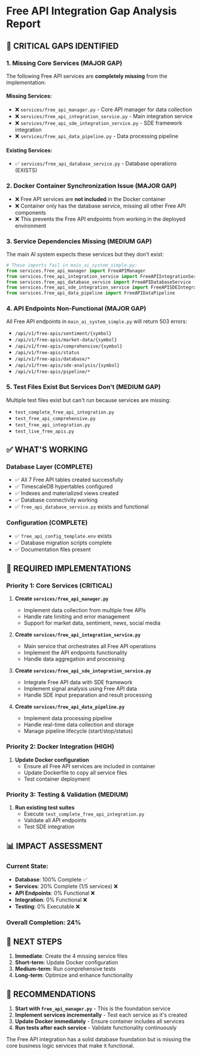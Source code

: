 # Free API Integration Gap Analysis Report

## 🚨 **CRITICAL GAPS IDENTIFIED**

### **1. Missing Core Services (MAJOR GAP)**
The following Free API services are **completely missing** from the implementation:

#### **Missing Services:**
- ❌ `services/free_api_manager.py` - Core API manager for data collection
- ❌ `services/free_api_integration_service.py` - Main integration service  
- ❌ `services/free_api_sde_integration_service.py` - SDE framework integration
- ❌ `services/free_api_data_pipeline.py` - Data processing pipeline

#### **Existing Services:**
- ✅ `services/free_api_database_service.py` - Database operations (EXISTS)

### **2. Docker Container Synchronization Issue (MAJOR GAP)**
- ❌ Free API services are **not included** in the Docker container
- ❌ Container only has the database service, missing all other Free API components
- ❌ This prevents the Free API endpoints from working in the deployed environment

### **3. Service Dependencies Missing (MEDIUM GAP)**
The main AI system expects these services but they don't exist:
```python
# These imports fail in main_ai_system_simple.py:
from services.free_api_manager import FreeAPIManager
from services.free_api_integration_service import FreeAPIIntegrationService
from services.free_api_database_service import FreeAPIDatabaseService
from services.free_api_sde_integration_service import FreeAPISDEIntegrationService
from services.free_api_data_pipeline import FreeAPIDataPipeline
```

### **4. API Endpoints Non-Functional (MAJOR GAP)**
All Free API endpoints in `main_ai_system_simple.py` will return 503 errors:
- `/api/v1/free-apis/sentiment/{symbol}`
- `/api/v1/free-apis/market-data/{symbol}`
- `/api/v1/free-apis/comprehensive/{symbol}`
- `/api/v1/free-apis/status`
- `/api/v1/free-apis/database/*`
- `/api/v1/free-apis/sde-analysis/{symbol}`
- `/api/v1/free-apis/pipeline/*`

### **5. Test Files Exist But Services Don't (MEDIUM GAP)**
Multiple test files exist but can't run because services are missing:
- `test_complete_free_api_integration.py`
- `test_free_api_comprehensive.py`
- `test_free_api_integration.py`
- `test_live_free_apis.py`

## ✅ **WHAT'S WORKING**

### **Database Layer (COMPLETE)**
- ✅ All 7 Free API tables created successfully
- ✅ TimescaleDB hypertables configured
- ✅ Indexes and materialized views created
- ✅ Database connectivity working
- ✅ `free_api_database_service.py` exists and functional

### **Configuration (COMPLETE)**
- ✅ `free_api_config_template.env` exists
- ✅ Database migration scripts complete
- ✅ Documentation files present

## 🔧 **REQUIRED IMPLEMENTATIONS**

### **Priority 1: Core Services (CRITICAL)**
1. **Create `services/free_api_manager.py`**
   - Implement data collection from multiple free APIs
   - Handle rate limiting and error management
   - Support for market data, sentiment, news, social media

2. **Create `services/free_api_integration_service.py`**
   - Main service that orchestrates all Free API operations
   - Implement the API endpoints functionality
   - Handle data aggregation and processing

3. **Create `services/free_api_sde_integration_service.py`**
   - Integrate Free API data with SDE framework
   - Implement signal analysis using Free API data
   - Handle SDE input preparation and result processing

4. **Create `services/free_api_data_pipeline.py`**
   - Implement data processing pipeline
   - Handle real-time data collection and storage
   - Manage pipeline lifecycle (start/stop/status)

### **Priority 2: Docker Integration (HIGH)**
1. **Update Docker configuration**
   - Ensure all Free API services are included in container
   - Update Dockerfile to copy all service files
   - Test container deployment

### **Priority 3: Testing & Validation (MEDIUM)**
1. **Run existing test suites**
   - Execute `test_complete_free_api_integration.py`
   - Validate all API endpoints
   - Test SDE integration

## 📊 **IMPACT ASSESSMENT**

### **Current State:**
- **Database**: 100% Complete ✅
- **Services**: 20% Complete (1/5 services) ❌
- **API Endpoints**: 0% Functional ❌
- **Integration**: 0% Functional ❌
- **Testing**: 0% Executable ❌

### **Overall Completion: 24%**

## 🎯 **NEXT STEPS**

1. **Immediate**: Create the 4 missing service files
2. **Short-term**: Update Docker configuration
3. **Medium-term**: Run comprehensive tests
4. **Long-term**: Optimize and enhance functionality

## 🚀 **RECOMMENDATIONS**

1. **Start with `free_api_manager.py`** - This is the foundation service
2. **Implement services incrementally** - Test each service as it's created
3. **Update Docker immediately** - Ensure container includes all services
4. **Run tests after each service** - Validate functionality continuously

The Free API integration has a solid database foundation but is missing the core business logic services that make it functional.
